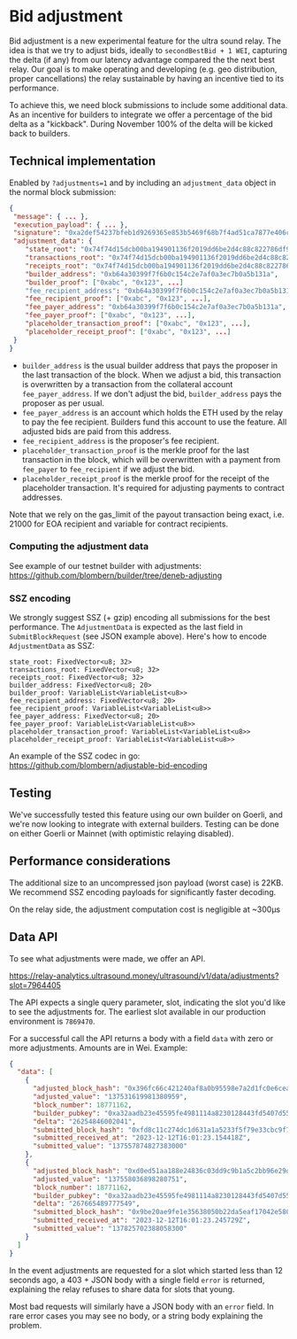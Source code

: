 # Bid adjustment

Bid adjustment is a new experimental feature for the ultra sound relay. The idea is that we try to adjust bids, ideally to `secondBestBid + 1 WEI`, capturing the delta (if any) from our latency advantage compared the the next best relay. Our goal is to make operating and developing (e.g. geo distribution, proper cancellations) the relay sustainable by having an incentive tied to its performance.

To achieve this, we need block submissions to include some additional data. As an incentive for builders to integrate we offer a percentage of the bid delta as a "kickback". During November 100% of the delta will be kicked back to builders.

## Technical implementation

Enabled by `?adjustments=1` and by including an `adjustment_data` object in the normal block submission:

```json
{
 "message": { ... },
 "execution_payload": { ... },
 "signature": "0xa2def54237bfeb1d9269365e853b5469f68b7f4ad51ca7877e406ca94bc8a94bba54c14024b2f9ed37d8690bb9fac52600b7ff52b96b843cd8529e9ecc2497a0ecd5db8372e2049156e0fa9334d5c1b0ef642f192675b586ecbe6fc381178f88",
 "adjustment_data": {
    "state_root": "0x74f74d15dcb00ba194901136f2019dd6be2d4c88c822786df90561a550193899",
    "transactions_root": "0x74f74d15dcb00ba194901136f2019dd6be2d4c88c822786df90561a550193899",
    "receipts_root": "0x74f74d15dcb00ba194901136f2019dd6be2d4c88c822786df90561a550193899",
    "builder_address": "0xb64a30399f7f6b0c154c2e7af0a3ec7b0a5b131a",
    "builder_proof": ["0xabc", "0x123", ...]
    "fee_recipient_address": "0xb64a30399f7f6b0c154c2e7af0a3ec7b0a5b131a",
    "fee_recipient_proof": ["0xabc", "0x123", ...],
    "fee_payer_address": "0xb64a30399f7f6b0c154c2e7af0a3ec7b0a5b131a",
    "fee_payer_proof": ["0xabc", "0x123", ...],
    "placeholder_transaction_proof": ["0xabc", "0x123", ...],
    "placeholder_receipt_proof": ["0xabc", "0x123", ...]
 }
}
```

- `builder_address` is the usual builder address that pays the proposer in the last transaction of the block. When we adjust a bid, this transaction is overwritten by a transaction from the collateral account `fee_payer_address`. If we don't adjust the bid, `builder_address` pays the proposer as per usual.
- `fee_payer_address` is an account which holds the ETH used by the relay to pay the fee recipient. Builders fund this account to use the feature. All adjusted bids are paid from this address.
- `fee_recipient_address` is the proposer's fee recipient.
- `placeholder_transaction_proof` is the merkle proof for the last transaction in the block, which will be overwritten with a payment from `fee_payer` to `fee_recipient` if we adjust the bid.
- `placeholder_receipt_proof` is the merkle proof for the receipt of the placeholder transaction. It's required for adjusting payments to contract addresses.

Note that we rely on the gas_limit of the payout transaction being exact, i.e. 21000 for EOA recipient and variable for contract recipients.

### Computing the adjustment data

See example of our testnet builder with adjustments: https://github.com/blombern/builder/tree/deneb-adjusting


### SSZ encoding

We strongly suggest SSZ (+ gzip) encoding all submissions for the best performance. The `AdjustmentData` is expected as the last field in `SubmitBlockRequest` (see JSON example above). Here's how to encode `AdjustmentData` as SSZ:

```
state_root: FixedVector<u8; 32>
transactions_root: FixedVector<u8; 32>
receipts_root: FixedVector<u8; 32>
builder_address: FixedVector<u8; 20>
builder_proof: VariableList<VariableList<u8>>
fee_recipient_address: FixedVector<u8; 20>
fee_recipient_proof: VariableList<VariableList<u8>>
fee_payer_address: FixedVector<u8; 20>
fee_payer_proof: VariableList<VariableList<u8>>
placeholder_transaction_proof: VariableList<VariableList<u8>>
placeholder_receipt_proof: VariableList<VariableList<u8>>
```

An example of the SSZ codec in go: https://github.com/blombern/adjustable-bid-encoding

## Testing

We've successfully tested this feature using our own builder on Goerli, and we're now looking to integrate with external builders. Testing can be done on either Goerli or Mainnet (with optimistic relaying disabled).

## Performance considerations

The additional size to an uncompressed json payload (worst case) is 22KB. We recommend SSZ encoding payloads for significantly faster decoding.

On the relay side, the adjustment computation cost is negligible at ~300μs

## Data API
To see what adjustments were made, we offer an API.

https://relay-analytics.ultrasound.money/ultrasound/v1/data/adjustments?slot=7964405

The API expects a single query parameter, slot, indicating the slot you'd like to see the adjustments for. The earliest slot available in our production environment is `7869470`.

For a successful call the API returns a body with a field `data` with zero or more adjustments. Amounts are in Wei.
Example:
```json
{
  "data": [
    {
      "adjusted_block_hash": "0x396fc66c421240af8a0b95598e7a2d1fc0e6ceafd18e4d128b96f918de7928e8",
      "adjusted_value": "137531619981380959",
      "block_number": 18771162,
      "builder_pubkey": "0xa32aadb23e45595fe4981114a8230128443fd5407d557dc0c158ab93bc2b88939b5a87a84b6863b0d04a4b5a2447f847",
      "delta": "26254846002041",
      "submitted_block_hash": "0xfd8c11c274dc1d631a1a5233f5f79e33cbc9f7abbb114ba630f21de5b8fb10c2",
      "submitted_received_at": "2023-12-12T16:01:23.154418Z",
      "submitted_value": "137557874827383000"
    },
    {
      "adjusted_block_hash": "0xd0ed51aa188e24836c03dd9c9b1a5c2bb96e29d32ab7b92055f073b8e423ef8b",
      "adjusted_value": "137558036898280751",
      "block_number": 18771162,
      "builder_pubkey": "0xa32aadb23e45595fe4981114a8230128443fd5407d557dc0c158ab93bc2b88939b5a87a84b6863b0d04a4b5a2447f847",
      "delta": "267665489777549",
      "submitted_block_hash": "0x9be20ae9fe1e35638050b22da5eaf17042e58065802e12774cebe89b2779f3c4",
      "submitted_received_at": "2023-12-12T16:01:23.245729Z",
      "submitted_value": "137825702388058300"
    }
  ]
}
```

In the event adjustments are requested for a slot which started less than 12 seconds ago, a 403 + JSON body with a single field `error` is returned, explaining the relay refuses to share data for slots that young.

Most bad requests will similarly have a JSON body with an `error` field. In rare error cases you may see no body, or a string body explaining the problem.
